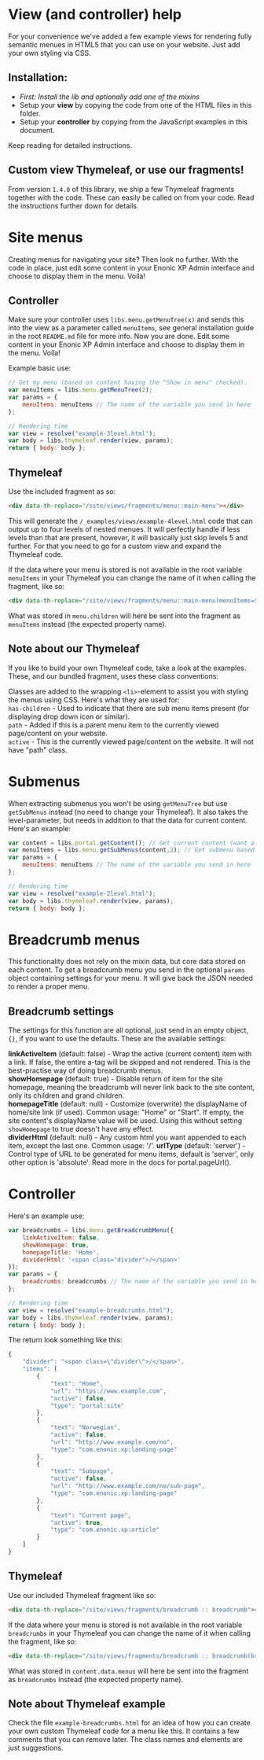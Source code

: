 # View (and controller) help

For your convenience we've added a few example views for rendering fully semantic menues in HTML5 that you can use on your website. Just add your own styling via CSS.

## Installation:

* *First: Install the lib and optionally add one of the mixins*
* Setup your **view** by copying the code from one of the HTML files in this folder.
* Setup your **controller** by copying from the JavaScript examples in this document.

Keep reading for detailed instructions.

## Custom view Thymeleaf, or use our fragments!

From version `1.4.0` of this library, we ship a few Thymeleaf fragments together with the code. These can easily be called on from your code. Read the instructions further down for details.

# Site menus

Creating menus for navigating your site? Then look no further. With the code in place, just edit some content in your Enonic XP Admin interface and choose to display them in the menu. Voíla!

## Controller

Make sure your controller uses `libs.menu.getMenuTree(x)` and sends this into the view as a parameter called `menuItems`, see general installation guide in the root `README.md` file for more info. Now you are done. Edit some content in your Enonic XP Admin interface and choose to display them in the menu. Voíla!

Example basic use:

```javascript
// Get my menu (based on content having the "Show in menu" checked).
var menuItems = libs.menu.getMenuTree(2);
var params = {
	menuItems: menuItems // The name of the variable you send in here - menuItems - is expected by Thymeleaf.
};

// Rendering time
var view = resolve("example-3level.html");
var body = libs.thymeleaf.render(view, params);
return { body: body };
```

## Thymeleaf

Use the included fragment as so:

```html
<div data-th-replace="/site/views/fragments/menu::main-menu"></div>
```

This will generate the `/_examples/views/example-4level.html` code that can output up to four levels of nested menues. It will perfectly handle if less levels than that are present, however, it will basically just skip levels 5 and further. For that you need to go for a custom view and expand the Thymeleaf code.

If the data where your menu is stored is not available in the root variable `menuItems` in your Thymeleaf you can change the name of it when calling the fragment, like so:

```html
<div data-th-replace="/site/views/fragments/menu::main-menu(menuItems=${menu.children})"></div>
```

What was stored in `menu.children` will here be sent into the fragment as `menuItems` instead (the expected property name).

## Note about our Thymeleaf

If you like to build your own Thymeleaf code, take a look at the examples. These, and our bundled fragment, uses these class conventions:

Classes are added to the wrapping `<li>`-element to assist you with styling the menus using CSS. Here's what they are used for:  
`has-children` - Used to indicate that there are sub menu items present (for displaying drop down icon or similar).  
`path` - Added if this is a parent menu item to the currently viewed page/content on your website.  
`active` - This is the currently viewed page/content on the website. It will not have "path" class.

# Submenus

When extracting submenus you won't be using `getMenuTree` but use `getSubMenus` instead (no need to change your Thymeleaf). It also takes the level-parameter, but needs in addition to that the data for current content. Here's an example:

```javascript
var content = libs.portal.getContent(); // Get current content (want a menu from another area of your site? Fetch the content data for that item instead!)
var menuItems = libs.menu.getSubMenus(content,2); // Get submenu based on the content
var params = {
	menuItems: menuItems // The name of the variable you send in here - menuItems - is expected by Thymeleaf.
};

// Rendering time
var view = resolve("example-2level.html");
var body = libs.thymeleaf.render(view, params);
return { body: body };
```

# Breadcrumb menus

This functionality does not rely on the mixin data, but core data stored on each content. To get a breadcrumb menu you send in the optional `params` object containing settings for your menu. It will give back the JSON needed to render a proper menu.

## Breadcrumb settings

The settings for this function are all optional, just send in an empty object, `{}`, if you want to use the defaults. These are the available settings:

**linkActiveItem** (default: false) - Wrap the active (current content) item with a link. If false, the entire a-tag will be skipped and not rendered. This is the best-practise way of doing breadcrumb menus.  
**showHomepage** (default: true) - Disable return of item for the site homepage, meaning the breadcrumb will never link back to the site content, only its children and grand children.  
**homepageTitle** (default: null) - Customize (overwrite) the displayName of home/site link (if used). Common usage: "Home" or "Start". If empty, the site content's displayName value will be used. Using this without setting `showHomepage` to true doesn't have any effect.  
**dividerHtml** (default: null) - Any custom html you want appended to each item, except the last one. Common usage: '<span class="divider">/</span>'.
**urlType** (default: 'server') - Control type of URL to be generated for menu items, default is 'server', only other option is 'absolute'. Read more in the docs for portal.pageUrl().

# Controller

Here's an example use:

```javascript
var breadcrumbs = libs.menu.getBreadcrumbMenu({
	linkActiveItem: false,
	showHomepage: true,
	homepageTitle: 'Home',
	dividerHtml: '<span class="divider">/</span>'
});
var params = {
	breadcrumbs: breadcrumbs // The name of the variable you send in here - breadcrumbs - is expected by Thymeleaf.
};

// Rendering time
var view = resolve("example-breadcrumbs.html");
var body = libs.thymeleaf.render(view, params);
return { body: body };
```

The return look something like this:

```javascript
{
    "divider": "<span class=\"divider\">/</span>",
    "items": [
        {
            "text": "Home",
            "url": "https://www.example.com",
            "active": false,
            "type": "portal:site"
        },
        {
            "text": "Norwegian",
            "active": false,
            "url": "http://www.example.com/no",
            "type": "com.enonic.xp:landing-page"
        },
        {
            "text": "Subpage",
            "active": false,
            "url": "http://www.example.com/no/sub-page",
            "type": "com.enonic.xp:landing-page"
        },
        {
            "text": "Current page",
            "active": true,
            "type": "com.enonic.xp:article"
        }
    ]
}
```

## Thymeleaf

Use our included Thymeleaf fragment like so:

```html
<div data-th-replace="/site/views/fragments/breadcrumb :: breadcrumb"></div>
```

If the data where your menu is stored is not available in the root variable `breadcrumbs` in your Thymeleaf you can change the name of it when calling the fragment, like so:

```html
<div data-th-replace="/site/views/fragments/breadcrumb :: breadcrumb(breadcrumbs=${content.data.menus})"></div>
```

What was stored in `content.data.menus` will here be sent into the fragment as `breadcrumbs` instead (the expected property name).

## Note about Thymeleaf example

Check the file `example-breadcrumbs.html` for an idea of how you can create your own custom Thymeleaf code for a menu like this. It contains a few comments that you can remove later. The class names and elements are just suggestions.
